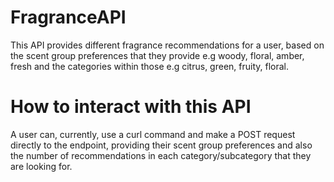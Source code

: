 # FragranceAPI

This API provides different fragrance recommendations for a user, based on the scent group preferences that they provide e.g woody, floral, amber, fresh and the categories within those e.g citrus, green, fruity, floral.

# How to interact with this API

A user can, currently, use a curl command and make a POST request directly to the endpoint, providing their scent group preferences and also the number of recommendations in each category/subcategory that they are looking for.
